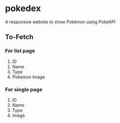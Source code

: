 # pokedex
A responsive website to show Pokémon using PokéAPI


## To-Fetch

### For list page

1. ID
2. Name
3. Type
4. Pokemon Image

### For single page

1. ID
2. Name
3. Type
4. Image